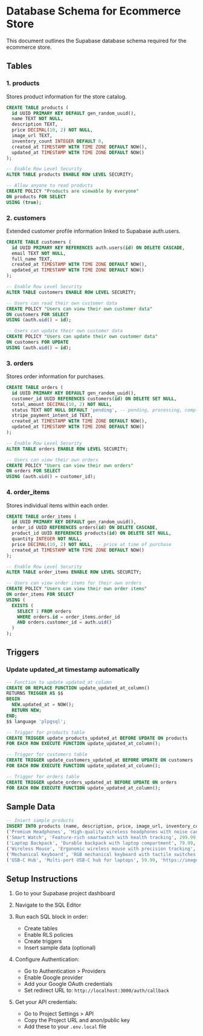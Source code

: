 # Database Schema for Ecommerce Store

This document outlines the Supabase database schema required for the ecommerce store.

## Tables

### 1. products
Stores product information for the store catalog.

```sql
CREATE TABLE products (
  id UUID PRIMARY KEY DEFAULT gen_random_uuid(),
  name TEXT NOT NULL,
  description TEXT,
  price DECIMAL(10, 2) NOT NULL,
  image_url TEXT,
  inventory_count INTEGER DEFAULT 0,
  created_at TIMESTAMP WITH TIME ZONE DEFAULT NOW(),
  updated_at TIMESTAMP WITH TIME ZONE DEFAULT NOW()
);

-- Enable Row Level Security
ALTER TABLE products ENABLE ROW LEVEL SECURITY;

-- Allow anyone to read products
CREATE POLICY "Products are viewable by everyone"
ON products FOR SELECT
USING (true);
```

### 2. customers
Extended customer profile information linked to Supabase auth.users.

```sql
CREATE TABLE customers (
  id UUID PRIMARY KEY REFERENCES auth.users(id) ON DELETE CASCADE,
  email TEXT NOT NULL,
  full_name TEXT,
  created_at TIMESTAMP WITH TIME ZONE DEFAULT NOW(),
  updated_at TIMESTAMP WITH TIME ZONE DEFAULT NOW()
);

-- Enable Row Level Security
ALTER TABLE customers ENABLE ROW LEVEL SECURITY;

-- Users can read their own customer data
CREATE POLICY "Users can view their own customer data"
ON customers FOR SELECT
USING (auth.uid() = id);

-- Users can update their own customer data
CREATE POLICY "Users can update their own customer data"
ON customers FOR UPDATE
USING (auth.uid() = id);
```

### 3. orders
Stores order information for purchases.

```sql
CREATE TABLE orders (
  id UUID PRIMARY KEY DEFAULT gen_random_uuid(),
  customer_id UUID REFERENCES customers(id) ON DELETE SET NULL,
  total_amount DECIMAL(10, 2) NOT NULL,
  status TEXT NOT NULL DEFAULT 'pending', -- pending, processing, completed, cancelled
  stripe_payment_intent_id TEXT,
  created_at TIMESTAMP WITH TIME ZONE DEFAULT NOW(),
  updated_at TIMESTAMP WITH TIME ZONE DEFAULT NOW()
);

-- Enable Row Level Security
ALTER TABLE orders ENABLE ROW LEVEL SECURITY;

-- Users can view their own orders
CREATE POLICY "Users can view their own orders"
ON orders FOR SELECT
USING (auth.uid() = customer_id);
```

### 4. order_items
Stores individual items within each order.

```sql
CREATE TABLE order_items (
  id UUID PRIMARY KEY DEFAULT gen_random_uuid(),
  order_id UUID REFERENCES orders(id) ON DELETE CASCADE,
  product_id UUID REFERENCES products(id) ON DELETE SET NULL,
  quantity INTEGER NOT NULL,
  price DECIMAL(10, 2) NOT NULL, -- price at time of purchase
  created_at TIMESTAMP WITH TIME ZONE DEFAULT NOW()
);

-- Enable Row Level Security
ALTER TABLE order_items ENABLE ROW LEVEL SECURITY;

-- Users can view order items for their own orders
CREATE POLICY "Users can view their own order items"
ON order_items FOR SELECT
USING (
  EXISTS (
    SELECT 1 FROM orders
    WHERE orders.id = order_items.order_id
    AND orders.customer_id = auth.uid()
  )
);
```

## Triggers

### Update updated_at timestamp automatically

```sql
-- Function to update updated_at column
CREATE OR REPLACE FUNCTION update_updated_at_column()
RETURNS TRIGGER AS $$
BEGIN
  NEW.updated_at = NOW();
  RETURN NEW;
END;
$$ language 'plpgsql';

-- Trigger for products table
CREATE TRIGGER update_products_updated_at BEFORE UPDATE ON products
FOR EACH ROW EXECUTE FUNCTION update_updated_at_column();

-- Trigger for customers table
CREATE TRIGGER update_customers_updated_at BEFORE UPDATE ON customers
FOR EACH ROW EXECUTE FUNCTION update_updated_at_column();

-- Trigger for orders table
CREATE TRIGGER update_orders_updated_at BEFORE UPDATE ON orders
FOR EACH ROW EXECUTE FUNCTION update_updated_at_column();
```

## Sample Data

```sql
-- Insert sample products
INSERT INTO products (name, description, price, image_url, inventory_count) VALUES
('Premium Headphones', 'High-quality wireless headphones with noise cancellation', 199.99, 'https://images.unsplash.com/photo-1505740420928-5e560c06d30e?w=500', 50),
('Smart Watch', 'Feature-rich smartwatch with health tracking', 299.99, 'https://images.unsplash.com/photo-1523275335684-37898b6baf30?w=500', 30),
('Laptop Backpack', 'Durable backpack with laptop compartment', 79.99, 'https://images.unsplash.com/photo-1553062407-98eeb64c6a62?w=500', 100),
('Wireless Mouse', 'Ergonomic wireless mouse with precision tracking', 49.99, 'https://images.unsplash.com/photo-1527864550417-7fd91fc51a46?w=500', 75),
('Mechanical Keyboard', 'RGB mechanical keyboard with tactile switches', 149.99, 'https://images.unsplash.com/photo-1587829741301-dc798b83add3?w=500', 40),
('USB-C Hub', 'Multi-port USB-C hub for laptops', 59.99, 'https://images.unsplash.com/photo-1625948515291-69613efd103f?w=500', 60);
```

## Setup Instructions

1. Go to your Supabase project dashboard
2. Navigate to the SQL Editor
3. Run each SQL block in order:
   - Create tables
   - Enable RLS policies
   - Create triggers
   - Insert sample data (optional)

4. Configure Authentication:
   - Go to Authentication > Providers
   - Enable Google provider
   - Add your Google OAuth credentials
   - Set redirect URL to: `http://localhost:3000/auth/callback`

5. Get your API credentials:
   - Go to Project Settings > API
   - Copy the Project URL and anon/public key
   - Add these to your `.env.local` file
